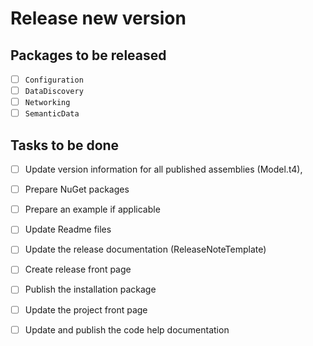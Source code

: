 ﻿---
name: Release
about: Release the milestone
---

# Release new version
 
## Packages to be released

- [ ] `Configuration`
- [ ] `DataDiscovery`
- [ ] `Networking`
- [ ] `SemanticData`

## Tasks to be done

- [ ] Update version information for all published assemblies (Model.t4), 
- [ ] Prepare NuGet packages
- [ ] Prepare an example if applicable
- [ ] Update Readme files
- [ ] Update the release documentation (ReleaseNoteTemplate)
- [ ] Create release front page
- [ ] Publish the installation package
- [ ] Update the project front page
- [ ] Update and publish the code help documentation

